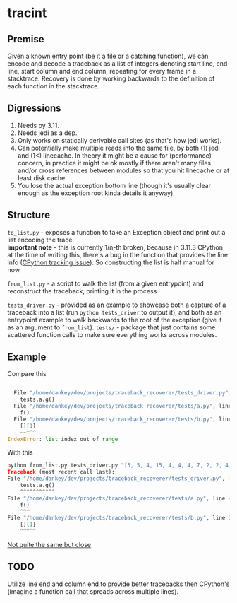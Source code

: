 # tracint

## Premise
Given a known entry point (be it a file or a catching function), we can encode and decode a traceback as a list of integers denoting start line, end line, start column and end column, repeating for every frame in a stacktrace.
Recovery is done by working backwards to the definition of each function in the stacktrace.

## Digressions
1. Needs py 3.11.
2. Needs jedi as a dep.
3. Only works on statically derivable call sites (as that's how jedi works).
4. Can potentially make multiple reads into the same file, by both (1) jedi and (1<) linecache. In theory it might be a cause for (performance) concern, in practice it might be ok mostly if there aren't many files and/or cross references between modules so that you hit linecache or at least disk cache.
5. You lose the actual exception bottom line (though it's usually clear enough as the exception root kinda details it anyway).


## Structure
`to_list.py` - exposes a function to take an Exception object and print out a list encoding the trace. \
**important note** - this is currently 1/n-th broken, because in 3.11.3 CPython at the time of writing this, there's a bug in the function that provides the line info ([CPython tracking issue](https://github.com/python/cpython/issues/104513)). So constructing the list is half manual for now.

`from_list.py` - a script to walk the list (from a given entrypoint) and reconstruct the traceback, printing it in the process.

`tests_driver.py` - provided as an example to showcase both a capture of a traceback into a list (run `python tests_driver` to output it), and both as an entrypoint example to walk backwards to the root of the exception (give it as an argument to `from_list`).
`tests/` - package that just contains some scattered function calls to make sure everything works across modules.


## Example
Compare this
``` python

  File "/home/dankey/dev/projects/traceback_recoverer/tests_driver.py", line 4, in <module>
    tests.a.g()
  File "/home/dankey/dev/projects/traceback_recoverer/tests/a.py", line 4, in g
    f()
  File "/home/dankey/dev/projects/traceback_recoverer/tests/b.py", line 2, in f
    [][1]
    ~~^^^
IndexError: list index out of range
```

With this

``` python
python from_list.py tests_driver.py "[5, 5, 4, 15, 4, 4, 4, 7, 2, 2, 4, 9]
Traceback (most recent call last):
File "/home/dankey/dev/projects/traceback_recoverer/tests_driver.py", line 5, in <module> 
    tests.a.g()
    ^^^^^^^^^^^
File "/home/dankey/dev/projects/traceback_recoverer/tests/a.py", line 4, in g 
    f()
    ^^^
File "/home/dankey/dev/projects/traceback_recoverer/tests/b.py", line 2, in f 
    [][1]
    ^^^^^
```
[Not quite the same but close](https://i.kym-cdn.com/entries/icons/original/000/028/021/work.jpg)

## TODO
Utilize line end and column end to provide better tracebacks then CPython's (imagine a function call that spreads across multiple lines).
